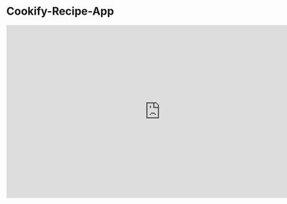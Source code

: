 # Cookify-Recipe-App
<iframe style="border: 1px solid rgba(0, 0, 0, 0.1);" width="800" height="450" src="https://www.figma.com/embed?embed_host=share&url=https%3A%2F%2Fwww.figma.com%2Fproto%2FUsJSOLjIesI3HA3bhd1HaR%2FCookify%3Fpage-id%3D0%253A1%26type%3Ddesign%26node-id%3D14-4162%26viewport%3D149%252C230%252C0.14%26t%3DKHVhVNI8xFlErW0Z-1%26scaling%3Dscale-down%26mode%3Ddesign" allowfullscreen></iframe>
